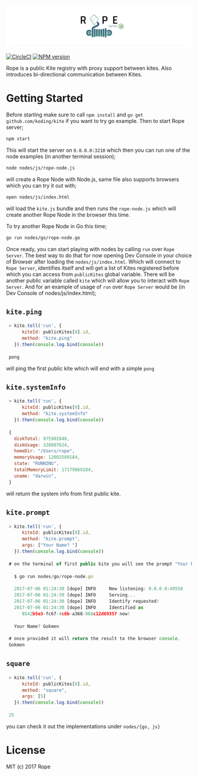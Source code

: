 ![](https://raw.githubusercontent.com/ropelive/press/master/banners/rope-server-js.png)

[![CircleCI](https://circleci.com/gh/ropelive/server/tree/master.svg?style=svg)](https://circleci.com/gh/ropelive/server/tree/master)
[![NPM version](https://img.shields.io/npm/v/@rope/server.svg?style=flat-square)](https://www.npmjs.com/package/@rope/server)

Rope is a public Kite registry with proxy support between kites. Also
introduces bi-directional communication between Kites.

# Getting Started

Before starting make sure to call `npm install` and
`go get github.com/koding/kite` if you want to try go example.
Then to start Rope server;

```sh
npm start
```

This will start the server on `0.0.0.0:3210` which then you can run one of
the node examples (in another terminal session);

```sh
node nodes/js/rope-node.js
```

will create a Rope Node with Node.js, same file also supports browsers which
you can try it out with;

```sh
open nodes/js/index.html
```

will load the `kite.js` bundle and then runs the `rope-node.js` which will
create another Rope Node in the browser this time.

To try another Rope Node in Go this time;

```sh
go run nodes/go/rope-node.go
```

Once ready, you can start playing with nodes by calling `run` over
`Rope Server`. The best way to do that for now opening Dev Console in your
choice of Browser after loading the `nodes/js/index.html`. Which will connect
to `Rope Server`, identifies itself and will get a list of Kites registered
before which you can access from `publicKites` global variable. There will be
another public variable called `kite` which will allow you to interact with
`Rope Server`. And for an example of usage of `run` over `Rope Server` would
be (in Dev Console of nodes/js/index.html);

## `kite.ping`

```js
 > kite.tell('run', {
      kiteId: publicKites[0].id,
      method: "kite.ping"
   }).then(console.log.bind(console))

 pong
```

will ping the first public kite which will end with a simple `pong`

## `kite.systemInfo`

```js
 > kite.tell('run', {
      kiteId: publicKites[0].id,
      method: "kite.systemInfo"
   }).then(console.log.bind(console))

 {
   diskTotal: 975902848,
   diskUsage: 328007624,
   homeDir: "/Users/rope",
   memoryUsage: 12602589184,
   state: "RUNNING",
   totalMemoryLimit: 17179869184,
   uname: "darwin",
 }
```

will return the system info from first public kite.


## `kite.prompt`

```js
 > kite.tell('run', {
      kiteId: publicKites[0].id,
      method: "kite.prompt",
      args: ["Your Name? "]
   }).then(console.log.bind(console))

 # on the terminal of first public kite you will see the prompt "Your Name? "

   $ go run nodes/go/rope-node.go

   2017-07-06 01:24:30 [dope] INFO     New listening: 0.0.0.0:49558
   2017-07-06 01:24:30 [dope] INFO     Serving...
   2017-07-06 01:24:30 [dope] INFO     Identify requested!
   2017-07-06 01:24:30 [dope] INFO     Identified as
      8542b5e3-fc67-4c6b-a368-968c12d69357 now!

   Your Name? Gokmen

 # once provided it will return the result to the browser console.
 Gokmen
```

## `square`

```js
 > kite.tell('run', {
      kiteId: publicKites[0].id,
      method: "square",
      args: [5]
   }).then(console.log.bind(console))

 25
```

you can check it out the implementations under `nodes/{go, js}`

# License

MIT (c) 2017 Rope
